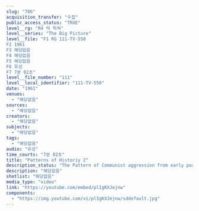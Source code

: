 ```yaml
---
slug: "786"
acquisition_transfer: "수집"
public_access_status: "TRUE"
level__rg: "R4 빅 픽쳐"
level__series: "The Big Picture"
level__file: "F1 RG 111-TV-550
F2 1961
F3 해당없음
F4 해당없음
F5 해당없음
F6 유성
F7 7분 02초"
level__file_number: "111"
level__local_identifier: "111-TV-550"
date: "1961"
venues: 
  - "해당없음"
sources: 
  - "해당없음"
creators: 
  - "해당없음"
subjects: 
  - "해당없음"
tags: 
  - "해당없음"
audio: "유성"
time_courts: "7분 02초"
title: "Patterns of Historiy 2"
description_status: "The Pattern of Communist aggression from early post WW2 days in Greece, through Korea, Southeast Asia and Cuba."
description: "해당없음"
shotlist: "해당없음"
media_type: "video"
link: "https://youtube.com/embed/plIgKXJejnw"
components: 
  - "https://img.youtube.com/vi/plIgKXJejnw/sddefault.jpg"
---
```

